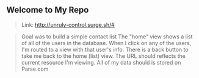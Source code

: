 ## Welcome to My Repo

> Link: http://unruly-control.surge.sh/#

> Goal was to build a simple contact list
The "home" view shows a list of all of the users in the database.
When I click on any of the users, I'm routed to a view with that user's info.
There is a back button to take me back to the home (list) view.
The URL should reflects the current resource I'm viewing.
All of my data should is stored on Parse.com

